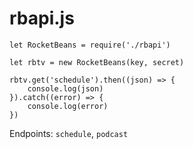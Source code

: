 # rbapi.js

```
let RocketBeans = require('./rbapi')

let rbtv = new RocketBeans(key, secret)

rbtv.get('schedule').then((json) => {
	console.log(json)
}).catch((error) => {
	console.log(error)
})
```

Endpoints: `schedule`, `podcast`
